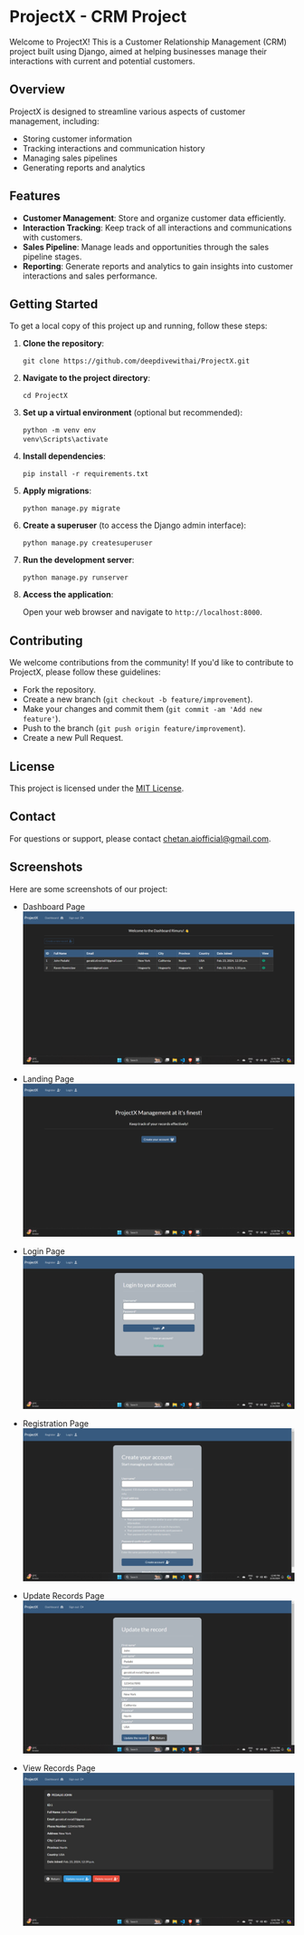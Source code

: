 # ProjectX - CRM Project

Welcome to ProjectX! This is a Customer Relationship Management (CRM) project built using Django, aimed at helping businesses manage their interactions with current and potential customers.

## Overview

ProjectX is designed to streamline various aspects of customer management, including:

- Storing customer information
- Tracking interactions and communication history
- Managing sales pipelines
- Generating reports and analytics

## Features

- **Customer Management**: Store and organize customer data efficiently.
- **Interaction Tracking**: Keep track of all interactions and communications with customers.
- **Sales Pipeline**: Manage leads and opportunities through the sales pipeline stages.
- **Reporting**: Generate reports and analytics to gain insights into customer interactions and sales performance.

## Getting Started

To get a local copy of this project up and running, follow these steps:

1. **Clone the repository**:

   ```
   git clone https://github.com/deepdivewithai/ProjectX.git
   ```

2. **Navigate to the project directory**:

   ```
   cd ProjectX
   ```

3. **Set up a virtual environment** (optional but recommended):

   ```
   python -m venv env
   venv\Scripts\activate
   ```

4. **Install dependencies**:

   ```
   pip install -r requirements.txt
   ```

5. **Apply migrations**:

   ```
   python manage.py migrate
   ```

6. **Create a superuser** (to access the Django admin interface):

   ```
   python manage.py createsuperuser
   ```

7. **Run the development server**:

   ```
   python manage.py runserver
   ```

8. **Access the application**:

   Open your web browser and navigate to `http://localhost:8000`.

## Contributing

We welcome contributions from the community! If you'd like to contribute to ProjectX, please follow these guidelines:

- Fork the repository.
- Create a new branch (`git checkout -b feature/improvement`).
- Make your changes and commit them (`git commit -am 'Add new feature'`).
- Push to the branch (`git push origin feature/improvement`).
- Create a new Pull Request.

## License

This project is licensed under the [MIT License](LICENSE).

## Contact

For questions or support, please contact [chetan.aiofficial@gmail.com](mailto:chetan.aiofficial@gmail.com).


## Screenshots

Here are some screenshots of our project:

- Dashboard Page
  ![Dashboard Page](static/images/Dashboard%20Page.png)

- Landing Page
  ![Landing Page](static/images/Landing%20Page.png)

- Login Page
  ![Login Page](static/images/Login%20Page.png)

- Registration Page
  ![Registration Page](static/images/Registration%20Page.png)

- Update Records Page
  ![Update Records Page](static/images/Update%20Records%20Page.png)

- View Records Page
  ![View Records Page](static/images/View%20Records%20Page.png)

